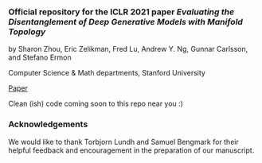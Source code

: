 ### Official repository for the ICLR 2021 paper _Evaluating the Disentanglement of Deep Generative Models with Manifold Topology_ 
by Sharon Zhou, Eric Zelikman, Fred Lu, Andrew Y. Ng, Gunnar Carlsson, and Stefano Ermon

Computer Science & Math departments, Stanford University

[Paper](https://arxiv.org/abs/2006.03680)

Clean (ish) code coming soon to this repo near you :)

### Acknowledgements
We would like to thank Torbjorn Lundh and Samuel Bengmark for their helpful feedback and encouragement in the preparation of our manuscript.
